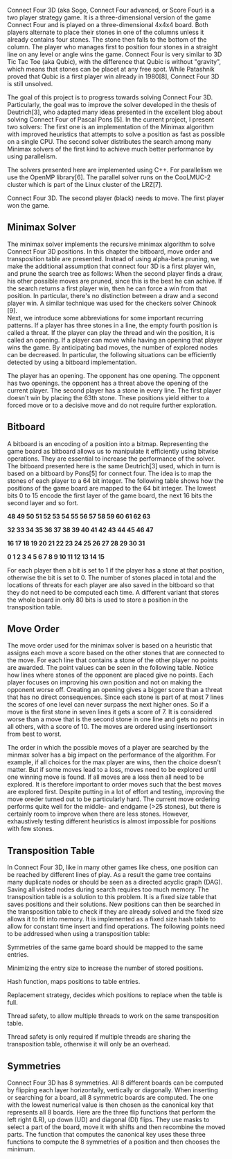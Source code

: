 Connect Four 3D (aka Sogo, Connect Four advanced, or Score Four) is a two player strategy game. It is a three-dimensional version of the game Connect Four and is played on a three-dimensional 4x4x4 board. Both players alternate to place their stones in one of the columns unless it already contains four stones. The stone then falls to the bottom of the column. The player who manages first to position four stones in a straight line on any level or angle wins the game. Connect Four is very similar to 3D Tic Tac Toe (aka Qubic), with the difference that Qubic is without "gravity", which means that stones can be placet at any free spot. While Patashnik proved that Qubic is a first player win already in 1980[8], Connect Four 3D is still unsolved.

The goal of this project is to progress towards solving Connect Four 3D. Particularly, the goal was to improve the solver developed in the thesis of Deutrich[3], who adapted many ideas presented in the excellent blog about solving Connect Four of Pascal Pons [5]. In the current project, I present two solvers: The first one is an implementation of the Minimax algorithm with improved heuristics that attempts to solve a position as fast as possible on a single CPU. The second solver distributes the search among many Minimax solvers of the first kind to achieve much better performance by using parallelism.

The solvers presented here are implemented using C++. For parallelism we use the OpenMP library[6]. The parallel solver runs on the CooLMUC-2 cluster which is part of the Linux cluster of the LRZ[7].

Connect Four 3D. The second player (black) needs to move. The first player won the game.

## Minimax Solver
The minimax solver implements the recursive minimax algorithm to solve Connect Four 3D positions. In this chapter the bitboard, move order and transposition table are presented. Instead of using alpha-beta pruning, we make the additional assumption that connect four 3D is a first player win, and prune the search tree as follows: When the second player finds a draw, his other possible moves are pruned, since this is the best he can achive. If the search returns a first player win, then he can force a win from that position. In particular, there's no distinction between a draw and a second player win. A similar technique was used for the checkers solver Chinook [9].
<br>
Next, we introduce some abbreviations for some important recurring patterns. If a player has three stones in a line, the empty fourth position is called a threat. If the player can play the thread and win the position, it is called an opening. If a player can move while having an opening that player wins the game. By anticipating bad moves, the number of explored nodes can be decreased. In particular, the following situations can be efficiently detected by using a bitboard implementation.

The player has an opening.
The opponent has one opening.
The opponent has two openings.
the opponent has a threat above the opening of the current player.
The second player has a stone in every line.
The first player doesn't win by placing the 63th stone.
These positions yield either to a forced move or to a decisive move and do not require further exploration.

## Bitboard
A bitboard is an encoding of a position into a bitmap. Representing the game board as bitboard allows us to manipulate it efficiently using bitwise operations. They are essential to increase the performance of the solver. The bitboard presented here is the same Deutrich[3] used, which in turn is based on a bitboard by Pons[5] for connect four. The idea is to map the stones of each player to a 64 bit integer. The following table shows how the positions of the game board are mapped to the 64 bit integer. The lowest bits 0 to 15 encode the first layer of the game board, the next 16 bits the second layer and so fort.

<b>48 49 50 51
52 53 54 55
56 57 58 59
60 61 62 63

32 33 34 35
36 37 38 39
40 41 42 43
44 45 46 47

16 17 18 19
20 21 22 23
24 25 26 27
28 29 30 31

0  1  2  3
4  5  6  7
8  9 10 11
12 13 14 15</b>

For each player then a bit is set to 1 if the player has a stone at that position, otherwise the bit is set to 0. The number of stones placed in total and the locations of threats for each player are also saved in the bitboard so that they do not need to be computed each time. A different variant that stores the whole board in only 80 bits is used to store a position in the transposition table.

## Move Order
The move order used for the minimax solver is based on a heuristic that assigns each move a score based on the other stones that are connected to the move. For each line that contains a stone of the other player no points are awarded. The point values can be seen in the following table.
Notice how lines where stones of the opponent are placed give no points. Each player focuses on improving his own position and not on making the opponent worse off. Creating an opening gives a bigger score than a threat that has no direct consequences. Since each stone is part of at most 7 lines the scores of one level can never surpass the next higher ones. So if a move is the first stone in seven lines it gets a score of 7. It is considered worse than a move that is the second stone in one line and gets no points in all others, with a score of 10. The moves are ordered using insertionsort from best to worst.

The order in which the possible moves of a player are searched by the minmax solver has a big impact on the performance of the algorithm. For example, if all choices for the max player are wins, then the choice doesn't matter. But if some moves lead to a loss, moves need to be explored until one winning move is found. If all moves are a loss then all need to be explored. It is therefore important to order moves such that the best moves are explored first. Despite putting in a lot of effort and testing, improving the move oreder turned out to be particularly hard. The current move ordering performs quite well for the middle- and endgame (>25 stones), but there is certainly room to improve when there are less stones. However, exhaustively testing different heuristics is almost impossible for positions with few stones.

## Transposition Table
In Connect Four 3D, like in many other games like chess, one position can be reached by different lines of play. As a result the game tree contains many duplicate nodes or should be seen as a directed acyclic graph (DAG). Saving all visited nodes during search requires too much memory. The transposition table is a solution to this problem. It is a fixed size table that saves positions and their solutions. New positions can then be searched in the transposition table to check if they are already solved and the fixed size allows it to fit into memory. It is implemented as a fixed size hash table to allow for constant time insert and find operations. The following points need to be addressed when using a transposition table:

Symmetries of the same game board should be mapped to the same entries.

Minimizing the entry size to increase the number of stored positions.

Hash function, maps positions to table entries.

Replacement strategy, decides which positions to replace when the table is full.

Thread safety, to allow multiple threads to work on the same transposition table.

Thread safety is only required if multiple threads are sharing the transposition table, otherwise it will only be an overhead.

## Symmetries
Connect Four 3D has 8 symmetries. All 8 different boards can be computed by flipping each layer horizontally, vertically or diagonally. When inserting or searching for a board, all 8 symmetric boards are computed. The one with the lowest numerical value is then chosen as the canonical key that represents all 8 boards. Here are the three flip functions that perform the left right (LR), up down (UD) and diagonal (DI) flips. They use masks to select a part of the board, move it with shifts and then recombine the moved parts. The function that computes the canonical key uses these three functions to compute the 8 symmetries of a position and then chooses the minimum.


